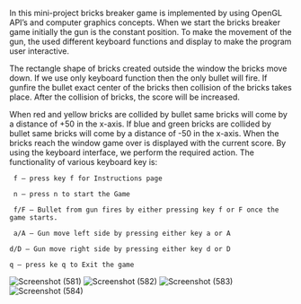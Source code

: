 In this mini-project bricks breaker game is implemented by using OpenGL API’s and computer graphics concepts. When we start the bricks breaker game initially the gun is the constant position. To make the movement of the gun, the used different keyboard functions and display to make the program user interactive.

The rectangle shape of bricks created outside the window the bricks move down. If we use only keyboard function then the only bullet will fire. If gunfire the bullet exact center of the bricks then collision of the bricks takes place. After the collision of bricks, the score will be increased.

When red and yellow bricks are collided by bullet same bricks will come by a distance of +50 in the x-axis. If blue and green bricks are collided by bullet same bricks will come by a distance of -50 in the x-axis. When the bricks reach the window game over is displayed with the current score.
By using the keyboard interface, we perform the required action. The functionality of various keyboard key is:

     f – press key f for Instructions page

     n – press n to start the Game

     f/F – Bullet from gun fires by either pressing key f or F once the game starts.

     a/A – Gun move left side by pressing either key a or A

    d/D – Gun move right side by pressing either key d or D

    q – press ke q to Exit the game
    
![Screenshot (581)](https://user-images.githubusercontent.com/56989301/127802287-3833dd58-5c14-4610-b56e-a521276f9103.png)
![Screenshot (582)](https://user-images.githubusercontent.com/56989301/127802290-19fa106f-4f1a-4c0b-93dc-25353d84b9e7.png)
![Screenshot (583)](https://user-images.githubusercontent.com/56989301/127802293-eab19f47-2047-4e9f-abe4-1b849067b4ef.png)
![Screenshot (584)](https://user-images.githubusercontent.com/56989301/127802295-c3bc8b53-c76c-4d04-893b-bafa96ba14ba.png)

